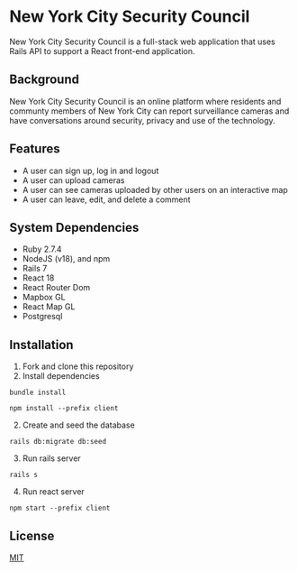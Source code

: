 # New York City Security Council
New York City Security Council is a full-stack web application that uses Rails API to support a React front-end application. 

## Background
New York City Security Council is an online platform where residents and communty members of New York City can report surveillance cameras and have conversations around security, privacy and use of the technology. 

## Features
- A user can sign up, log in and logout
- A user can upload cameras
- A user can see cameras uploaded by other users on an interactive map
- A user can leave, edit, and delete a comment 

## System Dependencies
- Ruby 2.7.4
- NodeJS (v18), and npm
- Rails 7
- React 18
- React Router Dom
- Mapbox GL
- React Map GL
- Postgresql

## Installation
1. Fork and clone this repository
2. Install dependencies
```
bundle install
```
```
npm install --prefix client
```
2. Create and seed the database
```
rails db:migrate db:seed
```
3. Run rails server
```
rails s
```
4. Run react server
```
npm start --prefix client
```

## License
[MIT](https://choosealicense.com/licenses/mit/)